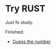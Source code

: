# Try RUST

Just fo study.

Finished:
- [Guess the number](https://rustlangua.github.io/rustbookua.github.io/ch02-00-guessing-game-tutorial.html)
